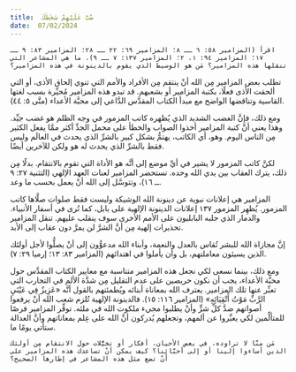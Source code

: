 ```yaml
---
title:  صُبَّ عَلَيْهِمْ سَخَطَكَ
date:  07/02/2024
---
```


`اقرأ (المزامير ٥٨: ٦ ــ ٨؛ المزامير ٦٩: ٢٢ ــ ٢٨؛ المزامير ٨٣: ٩ ــ ١٧؛ المزامير ٩٤: ١، ٢؛ المزامير ١٣٧: ٧ ــ ٩). ما هي المشاعر التي تنقلها هذه المزامير؟ مَن هو الوسيط الذي يقوم بالدينونة في هذه المزامير؟`

تطلب بعض المزامير مِن الله أنْ ينتقم مِن الأفراد والأمم التي تنوي إلحاق الأذى، أو التي ألحقت الأذى فعلًا، بكتبة المزامير أو بشعبهم. قد تبدو هذه المزامير مُحيِّرة بسبب لغتها القاسية وتناقضها الواضح مع مبدأ الكتاب المقدَّس الدَّاعي إلى محبَّة الأعداء (متَّى ٥: ٤٤).

ومع ذلك، فإنَّ الغضب الشديد الذي يُظهره كاتب المزمور في وجه الظلم هو غضب جيِّد. وهذا يعني أنَّ كتبة المزامير أخذوا الصواب والخطأ على محمل الجدِّ أكثر ممَّا يفعل الكثير مِن الناس اليوم. وهو، أي الكاتب، يهتمُّ بشكل كبير بالشرِّ الذي يحدث في العالَم وليس فقط بالشرِّ الذي يحدث له هو ولكن للآخرين أيضًا.

لكنَّ كاتب المزمور لا يشير في أيِّ موضع إلى أنَّه هو الأداة التي تقوم بالانتقام. بدلًا مِن ذلك، يترك العقاب بين يدي الله وحده. تستحضر المزامير لعنات العهد الإلهي (التثنية ٢٧: ٩ ــ ١٦)، وتتوسَّل إلى الله أنْ يعمل بحسب ما وعد.

المزامير هي إعلانات نبوية عن دينونة الله الوشيكة وليست فقط صلوات صلَّاها كاتب المزمور. يُظهِر المزمور ١٣٧ إعلانات الدينونة الإلهية على بابل، كما تُرى في أسفار الأنبياء. والدمار الذي جلبه البابليون على الأمم الأخرى سوف ينقلب عليهم. تنقل المزامير تحذيرات إلهية مِن أنَّ الشرَّ لن يمرَّ دون عقاب إلى الأبد.

إنَّ مجازاة الله للبشر تُقاس بالعدل والنعمة، وأبناء الله مدعوُّون إلى أنْ يصلُّوا لأجل أولئك الذين يسيئون معاملتهم، بل وأن يأملوا في اهتدائهم (المزامير ٨٣: ١٣؛ إرميا ٢٩: ٧).

ومع ذلك، بينما نسعى لكي نجعل هذه المزامير متناسبة مع معايير الكتاب المقدَّس حول محبَّة الأعداء، يجب أن نكون حريصين على عدم التقليل مِن شدَّة الألم في التجارب التي تعبِّر عنها تلك المزامير. يعترف الله بمعاناة أبنائه ويُطمئنهم بالقول أنَّه «عَزِيزٌ فِي عَيْنَيِ الرَّبِّ مَوْتُ أَتْقِيَائِهِ» (المزامير ١١٦: ١٥). فالدينونة الإلهية تُلزم شعب الله أنْ يرفعوا أصواتهم ضدَّ كلِّ شرٍّ وأنْ يطلبوا مجيء ملكوت الله في ملئه. توفِّر المزامير فرصًا للمتألِّمين لكي يعبِّروا عن ألمهم، وتجعلهم يُدركون أنَّ الله على عِلم بمعاناتهم وأنَّ العدالة ستأتي يومًا ما.

`مَن منَّا لا تراوده، في بعض الأحيان، أفكار أو تخيُّلات حول الانتقام مِن أولئك الذين أساءوا إلينا أو إلى أحبَّائِنا؟ كيف يمكن أنْ تساعدك هذه المزامير على أنْ تضع مثل هذه المشاعر في إطارها الصحيح؟`